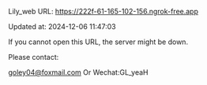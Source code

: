 Lily_web URL: https://222f-61-165-102-156.ngrok-free.app

Updated at: 2024-12-06 11:47:03

If you cannot open this URL, the server might be down.

Please contact: 

goley04@foxmail.com Or Wechat:GL_yeaH